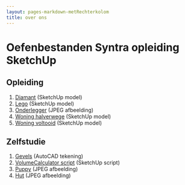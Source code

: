 ```yaml
---
layout: pages-markdown-metRechterkolom
title: over ons
---
```

# Oefenbestanden Syntra opleiding SketchUp

## Opleiding
1. [Diamant][] (SketchUp model)
2. [Lego][] (SketchUp model)
3. [Onderlegger][] (JPEG afbeelding)
4. [Woning halverwege][] (SketchUp model)
5. [Woning voltooid][] (SketchUp model)

## Zelfstudie
1. [Gevels][] (AutoCAD tekening)
2. [VolumeCalculator script][] (SketchUp script)
3. [Puppy][] (JPEG afbeelding)
4. [Hut][] (JPEG afbeelding)

[Diamant]: /assets/oefenbestanden/diamant.skp
[Lego]: /assets/oefenbestanden/lego.skp
[Onderlegger]: /assets/oefenbestanden/onderlegger.jpg
[Woning halverwege]: /assets/oefenbestanden/woning-halverwege.skp
[Woning voltooid]: /assets/oefenbestanden/woning-voltooid.skp
[Gevels]: /assets/oefenbestanden/gevels.dwg
[VolumeCalculator script]: /assets/oefenbestanden/VolumeCalculator.rb
[Puppy]: /assets/oefenbestanden/puppy.jpg
[Hut]: /assets/oefenbestanden/hut.jpg